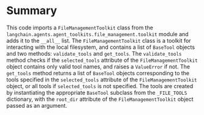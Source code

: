 # Summary
This code imports a `FileManagementToolkit` class from the `langchain.agents.agent_toolkits.file_management.toolkit` module and adds it to the `__all__` list. The `FileManagementToolkit` class is a toolkit for interacting with the local filesystem, and contains a list of `BaseTool` objects and two methods: `validate_tools` and `get_tools`. The `validate_tools` method checks if the `selected_tools` attribute of the `FileManagementToolkit` object contains only valid tool names, and raises a `ValueError` if not. The `get_tools` method returns a list of `BaseTool` objects corresponding to the tools specified in the `selected_tools` attribute of the `FileManagementToolkit` object, or all tools if `selected_tools` is not specified. The tools are created by instantiating the appropriate `BaseTool` subclass from the `_FILE_TOOLS` dictionary, with the `root_dir` attribute of the `FileManagementToolkit` object passed as an argument.


